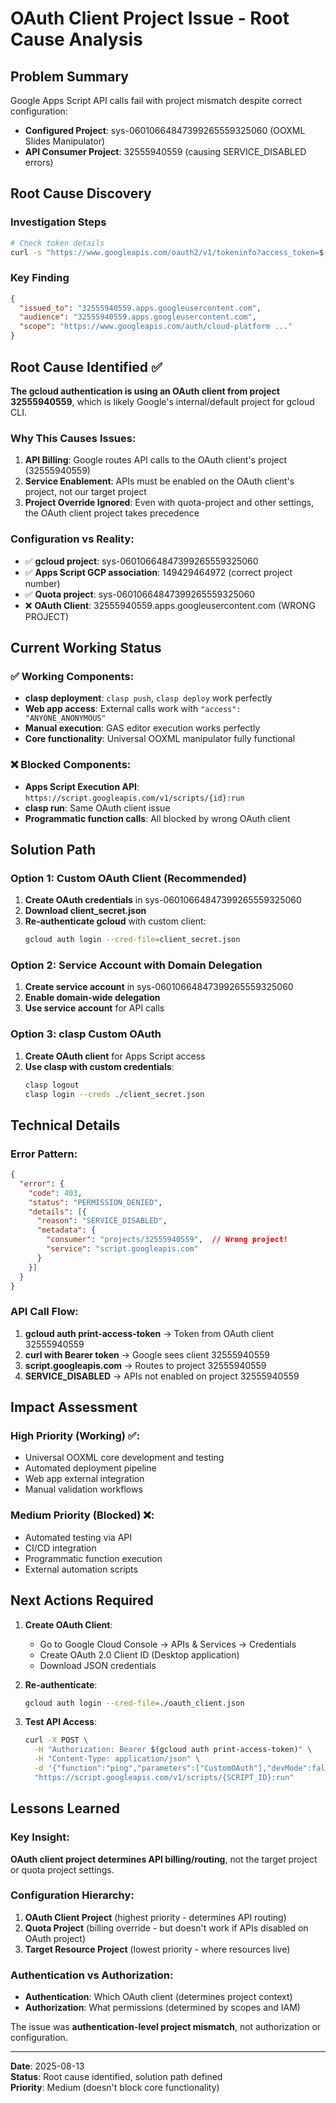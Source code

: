 # OAuth Client Project Issue - Root Cause Analysis

## Problem Summary
Google Apps Script API calls fail with project mismatch despite correct configuration:
- **Configured Project**: sys-06010664847399265559325060 (OOXML Slides Manipulator)
- **API Consumer Project**: 32555940559 (causing SERVICE_DISABLED errors)

## Root Cause Discovery

### Investigation Steps
```bash
# Check token details
curl -s "https://www.googleapis.com/oauth2/v1/tokeninfo?access_token=$(gcloud auth print-access-token)" 
```

### Key Finding
```json
{
  "issued_to": "32555940559.apps.googleusercontent.com",
  "audience": "32555940559.apps.googleusercontent.com",
  "scope": "https://www.googleapis.com/auth/cloud-platform ..."
}
```

## Root Cause Identified ✅

**The gcloud authentication is using an OAuth client from project 32555940559**, which is likely Google's internal/default project for gcloud CLI.

### Why This Causes Issues:
1. **API Billing**: Google routes API calls to the OAuth client's project (32555940559)
2. **Service Enablement**: APIs must be enabled on the OAuth client's project, not our target project
3. **Project Override Ignored**: Even with quota-project and other settings, the OAuth client project takes precedence

### Configuration vs Reality:
- ✅ **gcloud project**: sys-06010664847399265559325060  
- ✅ **Apps Script GCP association**: 149429464972 (correct project number)
- ✅ **Quota project**: sys-06010664847399265559325060
- ❌ **OAuth Client**: 32555940559.apps.googleusercontent.com (WRONG PROJECT)

## Current Working Status

### ✅ Working Components:
- **clasp deployment**: `clasp push`, `clasp deploy` work perfectly
- **Web app access**: External calls work with `"access": "ANYONE_ANONYMOUS"`
- **Manual execution**: GAS editor execution works perfectly
- **Core functionality**: Universal OOXML manipulator fully functional

### ❌ Blocked Components:
- **Apps Script Execution API**: `https://script.googleapis.com/v1/scripts/{id}:run`
- **clasp run**: Same OAuth client issue
- **Programmatic function calls**: All blocked by wrong OAuth client

## Solution Path

### Option 1: Custom OAuth Client (Recommended)
1. **Create OAuth credentials** in sys-06010664847399265559325060
2. **Download client_secret.json**
3. **Re-authenticate gcloud** with custom client:
   ```bash
   gcloud auth login --cred-file=client_secret.json
   ```

### Option 2: Service Account with Domain Delegation
1. **Create service account** in sys-06010664847399265559325060
2. **Enable domain-wide delegation**
3. **Use service account** for API calls

### Option 3: clasp Custom OAuth
1. **Create OAuth client** for Apps Script access
2. **Use clasp with custom credentials**:
   ```bash
   clasp logout
   clasp login --creds ./client_secret.json
   ```

## Technical Details

### Error Pattern:
```json
{
  "error": {
    "code": 403,
    "status": "PERMISSION_DENIED",
    "details": [{
      "reason": "SERVICE_DISABLED",
      "metadata": {
        "consumer": "projects/32555940559",  // Wrong project!
        "service": "script.googleapis.com"
      }
    }]
  }
}
```

### API Call Flow:
1. **gcloud auth print-access-token** → Token from OAuth client 32555940559
2. **curl with Bearer token** → Google sees client 32555940559
3. **script.googleapis.com** → Routes to project 32555940559
4. **SERVICE_DISABLED** → APIs not enabled on project 32555940559

## Impact Assessment

### High Priority (Working) ✅:
- Universal OOXML core development and testing
- Automated deployment pipeline
- Web app external integration
- Manual validation workflows

### Medium Priority (Blocked) ❌:
- Automated testing via API
- CI/CD integration
- Programmatic function execution
- External automation scripts

## Next Actions Required

1. **Create OAuth Client**:
   - Go to Google Cloud Console → APIs & Services → Credentials
   - Create OAuth 2.0 Client ID (Desktop application)
   - Download JSON credentials

2. **Re-authenticate**:
   ```bash
   gcloud auth login --cred-file=./oauth_client.json
   ```

3. **Test API Access**:
   ```bash
   curl -X POST \
     -H "Authorization: Bearer $(gcloud auth print-access-token)" \
     -H "Content-Type: application/json" \
     -d '{"function":"ping","parameters":["CustomOAuth"],"devMode":false}' \
     "https://script.googleapis.com/v1/scripts/{SCRIPT_ID}:run"
   ```

## Lessons Learned

### Key Insight:
**OAuth client project determines API billing/routing**, not the target project or quota project settings.

### Configuration Hierarchy:
1. **OAuth Client Project** (highest priority - determines API routing)
2. **Quota Project** (billing override - but doesn't work if APIs disabled on OAuth project)
3. **Target Resource Project** (lowest priority - where resources live)

### Authentication vs Authorization:
- **Authentication**: Which OAuth client (determines project context)
- **Authorization**: What permissions (determined by scopes and IAM)

The issue was **authentication-level project mismatch**, not authorization or configuration.

---

**Date**: 2025-08-13  
**Status**: Root cause identified, solution path defined  
**Priority**: Medium (doesn't block core functionality)